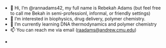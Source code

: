 - 👋 Hi, I’m @rannadams42, my full name is Rebekah Adams (but feel free to call me Bekah in semi-professionl, informal, or friendly settings)
- 👀 I’m interested in biophysics, drug delivery, polymer chemistry.
- 🌱 I’m currently learning DNA thermodynamics and polymer chemistry
- 📫 You can reach me via email (raadams@andrew.cmu.edu)

<!---
rannadams42/rannadams42 is a ✨ special ✨ repository because its `README.md` (this file) appears on your GitHub profile.
You can click the Preview link to take a look at your changes.
--->

- 
